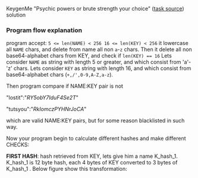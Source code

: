 KeygenMe "Psychic powers or brute strength your choice" ([task source](https://forum.tuts4you.com/topic/37904-keygenme-01-psychic-powers-or-brute-strength-your-choice)) solution

### Program flow explanation

program accept:
	```5 <= len(NAME) < 256
	16 <= len(KEY) < 256```
it lowercase all `NAME` chars, and  delete from name all non `a`-`z` chars. Then it delete all non base64-alphabet chars from KEY, and check if `len(KEY) == 16`
Lets consider `NAME` as string with length 5 or greater, and which consist from 'a'-'z' chars.
Lets consider `KEY` as string with length 16, and which consist from base64-alphabet chars (`+,/',0-9,A-Z,a-z`).

Then program compare if NAME:KEY pair is not 

"lostit":"_RY5obY7IduF4Se2T_"

"tutsyou":"_RkIomczPYHNrJoCA_"

which are valid NAME:KEY pairs, but for some reason blacklisted in such way.

Now your program begin to calculate different hashes and make different CHECKS:

**FIRST HASH**: hash retrieved from KEY, lets give him a name K_hash_1. K_hash_1 is 12 byte hash, each 4 bytes of KEY converted to 3 bytes of K_hash_1 . Below figure show this transformation:
